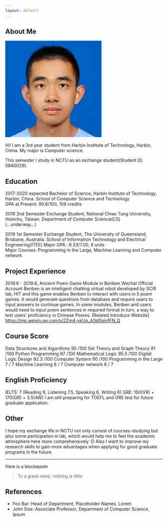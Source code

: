 ```yaml
---
layout: default
---
```


## About Me

<img class="profile-picture" src="yiming.jpg">

Hi! I am a 3rd year student from Harbin Institute of Technology, Harbin, China. My major is Computer science.

This semester I study in NCTU as an exchange student(Student ID: 0840029).

## Education

2017-2020 expected Bachelor of Science, Harbin Institute of Technology, Harbin, China. School of Computer Science and Technology  
GPA at Present: 90.6/100, 106 credits

2019 2nd Semester Exchange Student, National Chiao Tung University, Hsinchu, Taiwan. Department of Computer Science(CS)  
(...underway...)

2019 1st Semester Exchange Student, The University of Queensland, Brisbane, Australia. School of Information Technology and Electrical Engineering(ITEE)  Major GPA : 6.33/7.00, 6 units  
Major Courses: Programming in the Large, Machine Learning and Computer network

## Project Experience

2019.6 - 2019.8, Ancient Poem Game Module in Benben Wechat Official Account
Benben is an intelligent chatting virtual robot developed by SCIR lab, HIT and this game
enables Benben to interact with users in 5 poem games. It would generate questions from
database and require users to input answers to continue games. In some modules, Benben
and users would need to input poem sentences in required format in turn, a way to test
users’ proficiency in Chinese Poems. 
[Related Introduce Website] https://mp.weixin.qq.com/s/2Zm4-xkUq_A3d0qjn1FN_Q

## Course Score
Data Structures and Algorithms 90 /100
Set Theory and Graph Theory 91 /100
Python Programming 97 /100
Mathematical Logic 95.5 /100
Digital Logic Design 92.3 /100
Computer System 90 /100
Programming in the Large 7 / 7
Machine Learning 6 / 7
Computer network 6 / 7

## English Proficiency

IELTS: 7 (Reading 9, Listening 7.5, Speaking 6, Writing 6)
GRE: 150(VR) + 170(QR) + 3.5(AW)
I am still preparing for TOEFL and GRE test for future graduate application.

## Other
I hope my exchange life in NCTU not only consist of courses-studying but also some participation
in lab, which would help me to feel the academic atmosphere here more comprehensively :D
Also I want to improve my research skills to gain more advantages when applying for good
graduate programs in the future.

---

Here is a blockquote

> To a great mind, nothing is little

## References

* Foo Bar: Head of Department, Placeholder Names, Lorem
* John Doe: Associate Professor, Department of Computer Science, Ipsum
